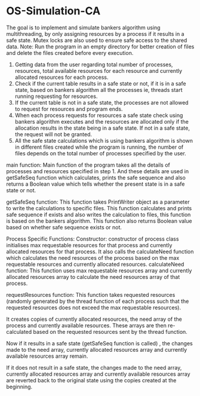 # OS-Simulation-CA
The goal is to implement and simulate bankers algorithm using multithreading, by only assigning resources by a process if it results in a safe state. Mutex locks are also used to ensure safe access to the shared data.
Note: Run the program in an empty directory for better creation of files and delete the files created before every execution.
1.	Getting data from the user regarding total number of processes, resources,  total available resources for each resource and currently allocated resources for each process.
2.	Check if the current table results in a safe state or not, if it is in a safe state, based on bankers algorithm all the processes ie, threads start running requesting for resources.
3.	If the current table is not in a safe state, the processes are not allowed to request for resources and program ends.
4.	When each process requests for resources a safe state   check using bankers algorithm executes and the resources are allocated only if the allocation results in the state being in a safe state. If not in a safe state, the request will not be  granted.
5.	All the safe state calculations which is using bankers algorithm is shown in different files created while the program is running, the number of files depends on the total number of processes specified by the user.


main function: Main function of the program takes all the details of processes and resources specified in step 1. And these details are used in getSafeSeq function which calculates, prints the safe  sequence  and also returns a Boolean value which tells whether the present state is in a safe state or not.

getSafeSeq function: This function takes PrintWriter object as a parameter to write the calculations to specific files. This function calculates and prints safe sequence if exists and also writes the calculation to files, this function is based on the bankers algorithm. This function also returns Boolean value based on whether safe sequence exists or not.

Process Specific Functions:
Constructor: constructor of process class initialises max requestable resources for that process and currently allocated resources for that process.  It also calls the calculateNeed function which calculates the need resources of the process based on the max requestable resources and currently allocated resources.
calculateNeed  function: This function uses max requestable resources array and currently allocated resources array to calculate the need resources array of that process.

requestResources function: This function takes requested resources (randomly generated by the thread function of each process such that the requested resources does not exceed the max requestable resources).

It creates copies of currently allocated resources, the need array of the process and currently available resources. These arrays  are then re-calculated based on the requested resources sent by the thread function.

Now if it results in a safe state (getSafeSeq function is called) , the changes made to the need array, currently allocated resources array and currently available resources array remain.

If it does not result in a safe state, the changes made to the need array, currently allocated resources array and currently available resources array are reverted back to the original state using the copies created at the beginning.
